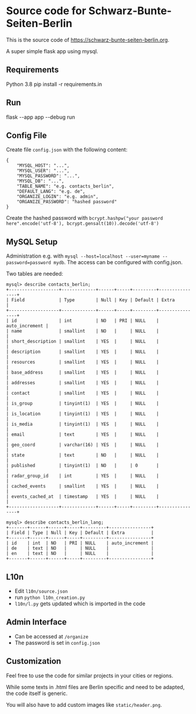 # Source code for Schwarz-Bunte-Seiten-Berlin

This is the source code of https://schwarz-bunte-seiten-berlin.org.

A super simple flask app using mysql.


## Requirements

Python 3.8
pip install -r requirements.in

## Run

flask --app app --debug run

## Config File

Create file `config.json` with the following content:

```
{
    "MYSQL_HOST": "...",
    "MYSQL_USER": "...",
    "MYSQL_PASSWORD": "...",
    "MYSQL_DB": "...",
    "TABLE_NAME": "e.g. contacts_berlin",
    "DEFAULT_LANG": "e.g. de",
    "ORGANIZE_LOGIN": "e.g. admin",
    "ORGANIZE_PASSWORD": "hashed password"
}
```

Create the hashed password with
`bcrypt.hashpw("your password here".encode('utf-8'), bcrypt.gensalt(10)).decode('utf-8')`

## MySQL Setup

Administration e.g. with `mysql --host=localhost --user=myname --password=password mydb`.
The access can be configured with config.json.

Two tables are needed:

```
mysql> describe contacts_berlin;
+-------------------+-------------+------+-----+---------+----------------+
| Field             | Type        | Null | Key | Default | Extra          |
+-------------------+-------------+------+-----+---------+----------------+
| id                | int         | NO   | PRI | NULL    | auto_increment |
| name              | smallint    | NO   |     | NULL    |                |
| short_description | smallint    | YES  |     | NULL    |                |
| description       | smallint    | YES  |     | NULL    |                |
| resources         | smallint    | YES  |     | NULL    |                |
| base_address      | smallint    | YES  |     | NULL    |                |
| addresses         | smallint    | YES  |     | NULL    |                |
| contact           | smallint    | YES  |     | NULL    |                |
| is_group          | tinyint(1)  | YES  |     | NULL    |                |
| is_location       | tinyint(1)  | YES  |     | NULL    |                |
| is_media          | tinyint(1)  | YES  |     | NULL    |                |
| email             | text        | YES  |     | NULL    |                |
| geo_coord         | varchar(16) | YES  |     | NULL    |                |
| state             | text        | NO   |     | NULL    |                |
| published         | tinyint(1)  | NO   |     | 0       |                |
| radar_group_id    | int         | YES  |     | NULL    |                |
| cached_events     | smallint    | YES  |     | NULL    |                |
| events_cached_at  | timestamp   | YES  |     | NULL    |                |
+-------------------+-------------+------+-----+---------+----------------+

mysql> describe contacts_berlin_lang;
+-------+------+------+-----+---------+----------------+
| Field | Type | Null | Key | Default | Extra          |
+-------+------+------+-----+---------+----------------+
| id    | int  | NO   | PRI | NULL    | auto_increment |
| de    | text | NO   |     | NULL    |                |
| en    | text | NO   |     | NULL    |                |
+-------+------+------+-----+---------+----------------+
```

## L10n

* Edit `l10n/source.json`
* run `python l10n_creation.py`
* `l10n/l.py` gets updated which is imported in the code

## Admin Interface

* Can be accessed at `/organize`
* The password is set in `config.json`

## Customization

Feel free to use the code for similar projects in your cities or regions.

While some texts in .html files are Berlin specific and need to be adapted, the code itself is generic.

You will also have to add custom images like `static/header.png`.
